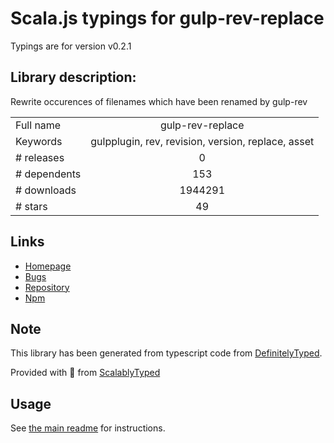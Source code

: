 
# Scala.js typings for gulp-rev-replace

Typings are for version v0.2.1

## Library description:
Rewrite occurences of filenames which have been renamed by gulp-rev

|                    |                 |
| ------------------ | :-------------: |
| Full name          | gulp-rev-replace |
| Keywords           | gulpplugin, rev, revision, version, replace, asset |
| # releases         | 0 |
| # dependents       | 153 |
| # downloads        | 1944291 |
| # stars            | 49 |

## Links
- [Homepage](https://github.com/jamesknelson/gulp-rev-replace#readme)
- [Bugs](https://github.com/jamesknelson/gulp-rev-replace/issues)
- [Repository](https://github.com/jamesknelson/gulp-rev-replace)
- [Npm](https://www.npmjs.com/package/gulp-rev-replace)
    


## Note
This library has been generated from typescript code from [DefinitelyTyped](https://definitelytyped.org).

Provided with :purple_heart: from [ScalablyTyped](https://github.com/oyvindberg/ScalablyTyped)

## Usage
See [the main readme](../../readme.md) for instructions.


